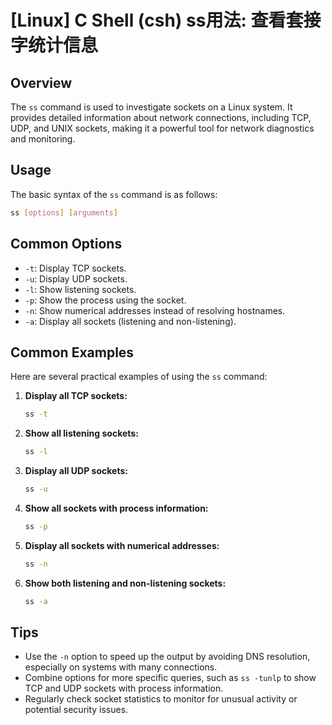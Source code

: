 # [Linux] C Shell (csh) ss用法: 查看套接字统计信息

## Overview
The `ss` command is used to investigate sockets on a Linux system. It provides detailed information about network connections, including TCP, UDP, and UNIX sockets, making it a powerful tool for network diagnostics and monitoring.

## Usage
The basic syntax of the `ss` command is as follows:

```bash
ss [options] [arguments]
```

## Common Options
- `-t`: Display TCP sockets.
- `-u`: Display UDP sockets.
- `-l`: Show listening sockets.
- `-p`: Show the process using the socket.
- `-n`: Show numerical addresses instead of resolving hostnames.
- `-a`: Display all sockets (listening and non-listening).

## Common Examples
Here are several practical examples of using the `ss` command:

1. **Display all TCP sockets:**
   ```bash
   ss -t
   ```

2. **Show all listening sockets:**
   ```bash
   ss -l
   ```

3. **Display all UDP sockets:**
   ```bash
   ss -u
   ```

4. **Show all sockets with process information:**
   ```bash
   ss -p
   ```

5. **Display all sockets with numerical addresses:**
   ```bash
   ss -n
   ```

6. **Show both listening and non-listening sockets:**
   ```bash
   ss -a
   ```

## Tips
- Use the `-n` option to speed up the output by avoiding DNS resolution, especially on systems with many connections.
- Combine options for more specific queries, such as `ss -tunlp` to show TCP and UDP sockets with process information.
- Regularly check socket statistics to monitor for unusual activity or potential security issues.